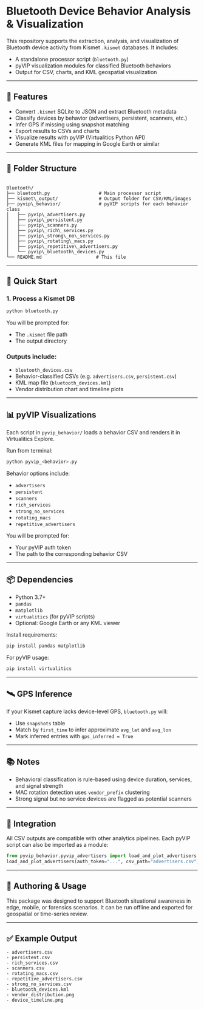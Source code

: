 # Bluetooth Device Behavior Analysis & Visualization

This repository supports the extraction, analysis, and visualization of Bluetooth device activity from Kismet `.kismet` databases. It includes:

- A standalone processor script (`bluetooth.py`)
- pyVIP visualization modules for classified Bluetooth behaviors
- Output for CSV, charts, and KML geospatial visualization

---

## 🔧 Features

- Convert `.kismet` SQLite to JSON and extract Bluetooth metadata
- Classify devices by behavior (advertisers, persistent, scanners, etc.)
- Infer GPS if missing using snapshot matching
- Export results to CSVs and charts
- Visualize results with pyVIP (Virtualitics Python API)
- Generate KML files for mapping in Google Earth or similar

---

## 📁 Folder Structure

```

Bluetooth/
├── bluetooth.py                  # Main processor script
├── kismet\_output/               # Output folder for CSV/KML/images
├── pyvip\_behavior/              # pyVIP scripts for each behavior class
│   ├── pyvip\_advertisers.py
│   ├── pyvip\_persistent.py
│   ├── pyvip\_scanners.py
│   ├── pyvip\_rich\_services.py
│   ├── pyvip\_strong\_no\_services.py
│   ├── pyvip\_rotating\_macs.py
│   ├── pyvip\_repetitive\_advertisers.py
│   └── pyvip\_bluetooth\_devices.py
└── README.md                    # This file

````

---

## 🚀 Quick Start

### 1. Process a Kismet DB

```bash
python bluetooth.py
````

You will be prompted for:

* The `.kismet` file path
* The output directory

### Outputs include:

* `bluetooth_devices.csv`
* Behavior-classified CSVs (e.g. `advertisers.csv`, `persistent.csv`)
* KML map file (`bluetooth_devices.kml`)
* Vendor distribution chart and timeline plots

---

## 📊 pyVIP Visualizations

Each script in `pyvip_behavior/` loads a behavior CSV and renders it in Virtualitics Explore.

Run from terminal:

```bash
python pyvip_<behavior>.py
```

Behavior options include:

* `advertisers`
* `persistent`
* `scanners`
* `rich_services`
* `strong_no_services`
* `rotating_macs`
* `repetitive_advertisers`

You will be prompted for:

* Your pyVIP auth token
* The path to the corresponding behavior CSV

---

## 📦 Dependencies

* Python 3.7+
* `pandas`
* `matplotlib`
* `virtualitics` (for pyVIP scripts)
* Optional: Google Earth or any KML viewer

Install requirements:

```bash
pip install pandas matplotlib
```

For pyVIP usage:

```bash
pip install virtualitics
```

---

## 🛰️ GPS Inference

If your Kismet capture lacks device-level GPS, `bluetooth.py` will:

* Use `snapshots` table
* Match by `first_time` to infer approximate `avg_lat` and `avg_lon`
* Mark inferred entries with `gps_inferred = True`

---

## 📚 Notes

* Behavioral classification is rule-based using device duration, services, and signal strength
* MAC rotation detection uses `vendor_prefix` clustering
* Strong signal but no service devices are flagged as potential scanners

---

## 🔗 Integration

All CSV outputs are compatible with other analytics pipelines. Each pyVIP script can also be imported as a module:

```python
from pyvip_behavior.pyvip_advertisers import load_and_plot_advertisers
load_and_plot_advertisers(auth_token="...", csv_path="advertisers.csv")
```

---

## 🧠 Authoring & Usage

This package was designed to support Bluetooth situational awareness in edge, mobile, or forensics scenarios. It can be run offline and exported for geospatial or time-series review.

---

## ✅ Example Output

```
- advertisers.csv
- persistent.csv
- rich_services.csv
- scanners.csv
- rotating_macs.csv
- repetitive_advertisers.csv
- strong_no_services.csv
- bluetooth_devices.kml
- vendor_distribution.png
- device_timeline.png
```
